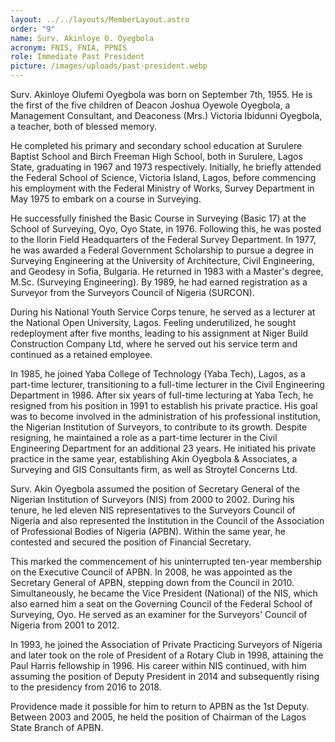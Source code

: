 ```yaml
---
layout: ../../layouts/MemberLayout.astro
order: "9"
name: Surv. Akinloye O. Oyegbola
acronym: FNIS, FNIA, PPNIS
role: Immediate Past President
picture: /images/uploads/past-president.webp
---
```

Surv. Akinloye Olufemi Oyegbola was born on September 7th, 1955. He is the first of the five children of Deacon Joshua Oyewole Oyegbola, a Management Consultant, and Deaconess (Mrs.) Victoria Ibidunni Oyegbola, a teacher, both of blessed memory.





He completed his primary and secondary school education at Surulere Baptist School and Birch Freeman High School, both in Surulere, Lagos State, graduating in 1967 and 1973 respectively. Initially, he briefly attended the Federal School of Science, Victoria Island, Lagos, before commencing his employment with the Federal Ministry of Works, Survey Department in May 1975 to embark on a course in Surveying.





He successfully finished the Basic Course in Surveying (Basic 17) at the School of Surveying, Oyo, Oyo State, in 1976. Following this, he was posted to the Ilorin Field Headquarters of the Federal Survey Department. In 1977, he was awarded a Federal Government Scholarship to pursue a degree in Surveying Engineering at the University of Architecture, Civil Engineering, and Geodesy in Sofia, Bulgaria. He returned in 1983 with a Master's degree, M.Sc. (Surveying Engineering). By 1989, he had earned registration as a Surveyor from the Surveyors Council of Nigeria (SURCON).





During his National Youth Service Corps tenure, he served as a lecturer at the National Open University, Lagos. Feeling underutilized, he sought redeployment after five months, leading to his assignment at Niger Build Construction Company Ltd, where he served out his service term and continued as a retained employee.





In 1985, he joined Yaba College of Technology (Yaba Tech), Lagos, as a part-time lecturer, transitioning to a full-time lecturer in the Civil Engineering Department in 1986. After six years of full-time lecturing at Yaba Tech, he resigned from his position in 1991 to establish his private practice. His goal was to become involved in the administration of his professional institution, the Nigerian Institution of Surveyors, to contribute to its growth. Despite resigning, he maintained a role as a part-time lecturer in the Civil Engineering Department for an additional 23 years. He initiated his private practice in the same year, establishing Akin Oyegbola & Associates, a Surveying and GIS Consultants firm, as well as Stroytel Concerns Ltd.





Surv. Akin Oyegbola assumed the position of Secretary General of the Nigerian Institution of Surveyors (NIS) from 2000 to 2002. During his tenure, he led eleven NIS representatives to the Surveyors Council of Nigeria and also represented the Institution in the Council of the Association of Professional Bodies of Nigeria (APBN). Within the same year, he contested and secured the position of Financial Secretary.





This marked the commencement of his uninterrupted ten-year membership on the Executive Council of APBN. In 2008, he was appointed as the Secretary General of APBN, stepping down from the Council in 2010. Simultaneously, he became the Vice President (National) of the NIS, which also earned him a seat on the Governing Council of the Federal School of Surveying, Oyo. He served as an examiner for the Surveyors' Council of Nigeria from 2001 to 2012.





In 1993, he joined the Association of Private Practicing Surveyors of Nigeria and later took on the role of President of a Rotary Club in 1998, attaining the Paul Harris fellowship in 1996. His career within NIS continued, with him assuming the position of Deputy President in 2014 and subsequently rising to the presidency from 2016 to 2018.





Providence made it possible for him to return to APBN as the 1st Deputy. Between 2003 and 2005, he held the position of Chairman of the Lagos State Branch of APBN.

